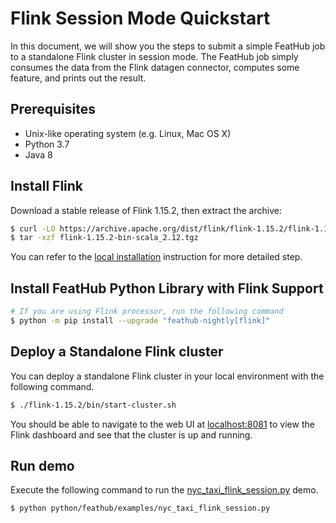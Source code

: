 # Flink Session Mode Quickstart

In this document, we will show you the steps to submit a simple FeatHub job to a standalone Flink cluster in session mode. 
The FeatHub job simply consumes the data from the Flink datagen connector, computes some feature, and prints out the result.

## Prerequisites

- Unix-like operating system (e.g. Linux, Mac OS X)
- Python 3.7
- Java 8

## Install Flink

Download a stable release of Flink 1.15.2, then extract the archive:

```bash
$ curl -LO https://archive.apache.org/dist/flink/flink-1.15.2/flink-1.15.2-bin-scala_2.12.tgz
$ tar -xzf flink-1.15.2-bin-scala_2.12.tgz
```

You can refer to the [local installation](https://nightlies.apache.org/flink/flink-docs-release-1.15//docs/try-flink/local_installation/) 
instruction for more detailed step.

## Install FeatHub Python Library with Flink Support

```bash
# If you are using Flink processor, run the following command
$ python -m pip install --upgrade "feathub-nightly[flink]"
```

## Deploy a Standalone Flink cluster

You can deploy a standalone Flink cluster in your local environment with the following 
command.

```bash
$ ./flink-1.15.2/bin/start-cluster.sh
```

You should be able to navigate to the web UI at [localhost:8081](http://localhost:8081)
to view the Flink dashboard and see that the cluster is up and running.

## Run demo
Execute the following command to run the
[nyc_taxi_flink_session.py](../../../../python/feathub/examples/nyc_taxi_flink_session.py) 
demo.

```bash
$ python python/feathub/examples/nyc_taxi_flink_session.py
```
